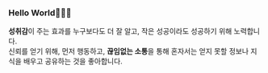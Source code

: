 
### Hello World👨🏻‍💻

**성취감**이 주는 효과를 누구보다도 더 잘 알고, 작은 성공이라도 성공하기 위해 노력합니다.<br>
신뢰를 얻기 위해, 먼저 행동하고, **끊임없는 소통**을 통해 혼자서는 얻지 못할 정보나 지식을 배우고 공유하는 것을 좋아합니다.
